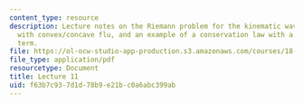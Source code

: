 ```yaml
---
content_type: resource
description: Lecture notes on the Riemann problem for the kinematic wave equation
  with convex/concave flu, and an example of a conservation law with a point source
  term.
file: https://ol-ocw-studio-app-production.s3.amazonaws.com/courses/18-306-advanced-partial-differential-equations-with-applications-fall-2009/f63b7c937d1d78b9e21bc0a6abc399ab_MIT18_306f09_lec11.pdf
file_type: application/pdf
resourcetype: Document
title: Lecture 11
uid: f63b7c93-7d1d-78b9-e21b-c0a6abc399ab
---
```

